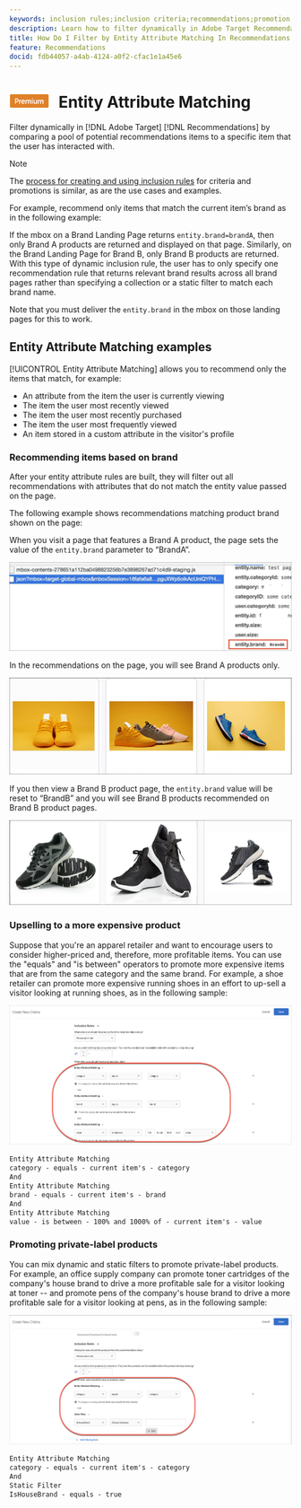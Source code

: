 ```yaml
---
keywords: inclusion rules;inclusion criteria;recommendations;promotion;promotions;dynamic filtering;dynamic;entity attribute matching
description: Learn how to filter dynamically in Adobe Target Recommendations by comparing a pool of potential items to a specific item that the user has interacted with.
title: How Do I Filter by Entity Attribute Matching In Recommendations Activities?
feature: Recommendations
docid: fdb44057-a4ab-4124-a0f2-cfac1e1a45e6
---
```


# ![PREMIUM](/help/assets/premium.png) Entity Attribute Matching

Filter dynamically in [!DNL Adobe Target] [!DNL Recommendations] by comparing a pool of potential recommendations items to a specific item that the user has interacted with.

>[!NOTE]
>
>The [process for creating and using inclusion rules](/help/c-recommendations/c-algorithms/use-dynamic-and-static-inclusion-rules.md) for criteria and promotions is similar, as are the use cases and examples.

For example, recommend only items that match the current item’s brand as in the following example:

If the mbox on a Brand Landing Page returns `entity.brand=brandA`, then only Brand A products are returned and displayed on that page. Similarly, on the Brand Landing Page for Brand B, only Brand B products are returned. With this type of dynamic inclusion rule, the user has to only specify one recommendation rule that returns relevant brand results across all brand pages rather than specifying a collection or a static filter to match each brand name.

Note that you must deliver the `entity.brand` in the mbox on those landing pages for this to work.

## Entity Attribute Matching examples 

[!UICONTROL Entity Attribute Matching] allows you to recommend only the items that match, for example:

* An attribute from the item the user is currently viewing
* The item the user most recently viewed
* The item the user most recently purchased
* The item the user most frequently viewed
* An item stored in a custom attribute in the visitor's profile

### Recommending items based on brand

After your entity attribute rules are built, they will filter out all recommendations with attributes that do not match the entity value passed on the page.

The following example shows recommendations matching product brand shown on the page:

When you visit a page that features a Brand A product, the page sets the value of the `entity.brand` parameter to “BrandA”.

![Example Target call](/help/c-recommendations/c-algorithms/assets/example-target-call.png)

In the recommendations on the page, you will see Brand A products only.

![Brand A recommendations](/help/c-recommendations/c-algorithms/assets/brandA.png)

If you then view a Brand B product page, the `entity.brand` value will be reset to “BrandB” and you will see Brand B products recommended on Brand B product pages.

![Brand B recommendations](/help/c-recommendations/c-algorithms/assets/brandB.png)

### Upselling to a more expensive product

Suppose that you're an apparel retailer and want to encourage users to consider higher-priced and, therefore, more profitable items. You can use the "equals" and "is between" operators to promote more expensive items that are from the same category and the same brand. For example, a shoe retailer can promote more expensive running shoes in an effort to up-sell a visitor looking at running shoes, as in the following sample:

![Upselling](/help/c-recommendations/c-algorithms/assets/upsell.png)

```
Entity Attribute Matching
category - equals - current item's - category 
And 
Entity Attribute Matching
brand - equals - current item's - brand 
And 
Entity Attribute Matching
value - is between - 100% and 1000% of - current item's - value
```

### Promoting private-label products

You can mix dynamic and static filters to promote private-label products. For example, an office supply company can promote toner cartridges of the company's house brand to drive a more profitable sale for a visitor looking at toner -- and promote pens of the company's house brand to drive a more profitable sale for a visitor looking at pens, as in the following sample:

![House Brand](/help/c-recommendations/c-algorithms/assets/housebrand.png)

```
Entity Attribute Matching
category - equals - current item's - category 
And
Static Filter
IsHouseBrand - equals - true
```